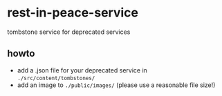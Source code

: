 # rest-in-peace-service

tombstone service for deprecated services

## howto

- add a .json file for your deprecated service in `./src/content/tombstones/`
- add an image to `./public/images/` (please use a reasonable file size!)
